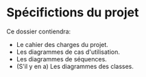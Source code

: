 # Spécifictions du projet

Ce dossier contiendra:
* Le cahier des charges du projet.
* Les diagrammes de cas d'utilisation.
* Les diagrammes de séquences.
* (S'il y en a) Les diagrammes des classes.